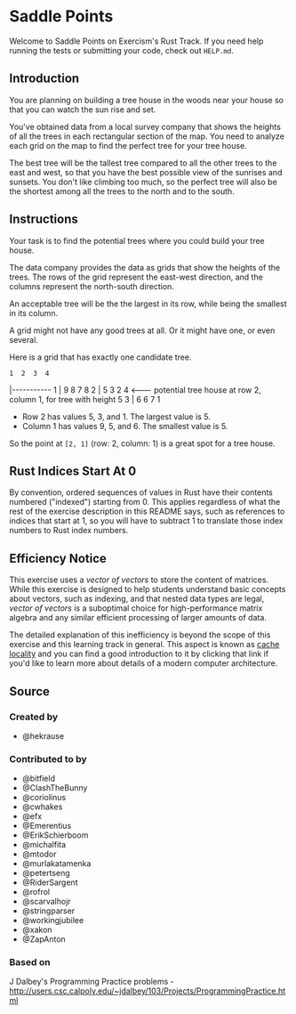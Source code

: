 # Saddle Points

Welcome to Saddle Points on Exercism's Rust Track.
If you need help running the tests or submitting your code, check out `HELP.md`.

## Introduction

You are planning on building a tree house in the woods near your house so that you can watch the sun rise and set.

You've obtained data from a local survey company that shows the heights of all the trees in each rectangular section of the map.
You need to analyze each grid on the map to find the perfect tree for your tree house.

The best tree will be the tallest tree compared to all the other trees to the east and west, so that you have the best possible view of the sunrises and sunsets.
You don't like climbing too much, so the perfect tree will also be the shortest among all the trees to the north and to the south.

## Instructions

Your task is to find the potential trees where you could build your tree house.

The data company provides the data as grids that show the heights of the trees.
The rows of the grid represent the east-west direction, and the columns represent the north-south direction.

An acceptable tree will be the the largest in its row, while being the smallest in its column.

A grid might not have any good trees at all.
Or it might have one, or even several.

Here is a grid that has exactly one candidate tree.

    1  2  3  4
  |-----------
1 | 9  8  7  8
2 | 5  3  2  4  <--- potential tree house at row 2, column 1, for tree with height 5
3 | 6  6  7  1

- Row 2 has values 5, 3, and 1. The largest value is 5.
- Column 1 has values 9, 5, and 6. The smallest value is 5.

So the point at `[2, 1]` (row: 2, column: 1) is a great spot for a tree house.

## Rust Indices Start At 0

By convention, ordered sequences of values in Rust have their contents numbered
("indexed") starting from 0. This applies regardless of what the rest of the
exercise description in this README says, such as references to indices that
start at 1, so you will have to subtract 1 to translate those index numbers
to Rust index numbers.

## Efficiency Notice

This exercise uses a _vector of vectors_ to store the content of matrices. While
this exercise is designed to help students understand basic concepts about
vectors, such as indexing, and that nested data types are legal, _vector of
vectors_ is a suboptimal choice for high-performance matrix algebra and any
similar efficient processing of larger amounts of data.

The detailed explanation of this inefficiency is beyond the scope of this
exercise and this learning track in general. This aspect is known as
[cache locality](https://stackoverflow.com/questions/12065774/why-does-cache-locality-matter-for-array-performance)
and you can find a good introduction to it by clicking that link if you'd like
to learn more about details of a modern computer architecture.

## Source

### Created by

- @hekrause

### Contributed to by

- @bitfield
- @ClashTheBunny
- @coriolinus
- @cwhakes
- @efx
- @Emerentius
- @ErikSchierboom
- @michalfita
- @mtodor
- @murlakatamenka
- @petertseng
- @RiderSargent
- @rofrol
- @scarvalhojr
- @stringparser
- @workingjubilee
- @xakon
- @ZapAnton

### Based on

J Dalbey's Programming Practice problems - http://users.csc.calpoly.edu/~jdalbey/103/Projects/ProgrammingPractice.html